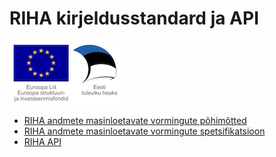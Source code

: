 # RIHA kirjeldusstandard ja API

![](img/EL_struktuuri-_ja_investeerimisfondid_horisontaalne.jpg)

- [RIHA andmete masinloetavate vormingute põhimõtted](dok/POHIMOTTED.md)
- [RIHA andmete masinloetavate vormingute spetsifikatsioon](dok/SPETSIFIKATSIOON.md)
- [RIHA API](dok/API.md)
